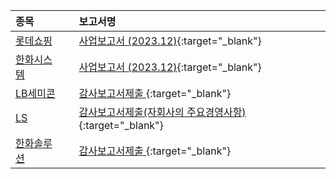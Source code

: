 | **종목** |      |**보고서명** |
| :------- | :--- |:----------- |
| [롯데쇼핑](/023530/#dart) | | [사업보고서 (2023.12)](https://dart.fss.or.kr/dsaf001/main.do?rcpNo=20240315000948){:target="_blank"} |
| [한화시스템](/272210/#dart) | | [사업보고서 (2023.12)](https://dart.fss.or.kr/dsaf001/main.do?rcpNo=20240315000947){:target="_blank"} |
| [LB세미콘](/061970/#dart) | | [감사보고서제출              ](https://dart.fss.or.kr/dsaf001/main.do?rcpNo=20240315901308){:target="_blank"} |
| [LS](/006260/#dart) | | [감사보고서제출(자회사의 주요경영사항)              ](https://dart.fss.or.kr/dsaf001/main.do?rcpNo=20240315801306){:target="_blank"} |
| [한화솔루션](/009830/#dart) | | [감사보고서제출              ](https://dart.fss.or.kr/dsaf001/main.do?rcpNo=20240315801277){:target="_blank"} |
